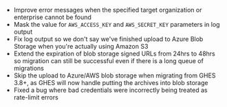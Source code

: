 - Improve error messages when the specified target organization or enterprise cannot be found
- Mask the value for `AWS_ACCESS_KEY` and `AWS_SECRET_KEY` parameters in log output
- Fix log output so we don't say we've finished upload to Azure Blob Storage when you're actually using Amazon S3
- Extend the expiration of blob storage signed URLs from 24hrs to 48hrs so migration can still be successful even if there is a long queue of migrations
- Skip the upload to Azure/AWS blob storage when migrating from GHES 3.8+, as GHES will now handle putting the archives into blob storage
- Fixed a bug where bad credentials were incorrectly being treated as rate-limit errors